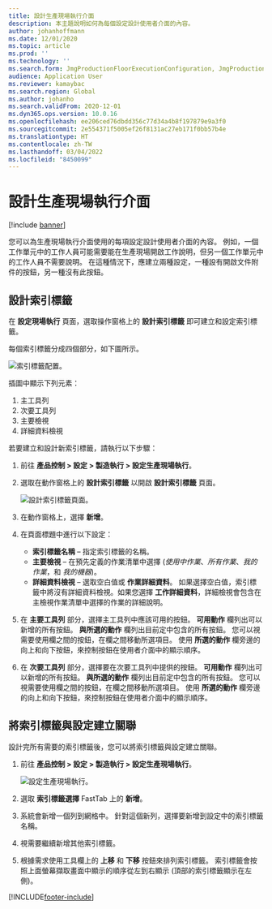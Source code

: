 ```yaml
---
title: 設計生產現場執行介面
description: 本主題說明如何為每個設定設計使用者介面的內容。
author: johanhoffmann
ms.date: 12/01/2020
ms.topic: article
ms.prod: ''
ms.technology: ''
ms.search.form: JmgProductionFloorExecutionConfiguration, JmgProductionFloorExecutionConfigurationTab
audience: Application User
ms.reviewer: kamaybac
ms.search.region: Global
ms.author: johanho
ms.search.validFrom: 2020-12-01
ms.dyn365.ops.version: 10.0.16
ms.openlocfilehash: ee206ced76dbdd356c77d34a4b8f197879e9a3f0
ms.sourcegitcommit: 2e554371f5005ef26f8131ac27eb171f0bb57b4e
ms.translationtype: HT
ms.contentlocale: zh-TW
ms.lasthandoff: 03/04/2022
ms.locfileid: "8450099"
---
```

# <a name="design-the-production-floor-execution-interface"></a>設計生產現場執行介面

[!include [banner](../includes/banner.md)]

您可以為生產現場執行介面使用的每項設定設計使用者介面的內容。  例如，一個工作單元中的工作人員可能需要能在生產現場開啟工作說明，但另一個工作單元中的工作人員不需要說明。 在這種情況下，應建立兩種設定，一種設有開啟文件附件的按鈕，另一種沒有此按鈕。

## <a name="design-a-tab"></a>設計索引標籤

在 **設定現場執行** 頁面，選取操作窗格上的 **設計索引標籤** 即可建立和設定索引標籤。

每個索引標籤分成四個部分，如下圖所示。

![索引標籤配置。](media/pfe-tab-layout.png "索引標籤配置")

插圖中顯示下列元素：

1. 主工具列
1. 次要工具列
1. 主要檢視
1. 詳細資料檢視

若要建立和設計新索引標籤，請執行以下步驟：

1. 前往 **產品控制 \> 設定 \> 製造執行 \>  設定生產現場執行**。

1. 選取在動作窗格上的 **設計索引標籤** 以開啟 **設計索引標籤** 頁面。

    ![設計索引標籤頁面。](media/pfe-design-tabs.png "設計標籤配置頁面")

1. 在動作窗格上，選擇 **新增**。

1. 在頁面標題中進行以下設定：

    - **索引標籤名稱** – 指定索引標籤的名稱。
    - **主要檢視** – 在預先定義的作業清單中選擇 (*使用中作業*、*所有作業*、*我的作業*，和 *我的機器*)。
    - **詳細資料檢視** – 選取空白值或 **作業詳細資料**。 如果選擇空白值，索引標籤中將沒有詳細資料檢視。如果您選擇 **工作詳細資料**，詳細檢視會包含在主檢視作業清單中選擇的作業的詳細說明。

1. 在 **主要工具列** 部分，選擇主工具列中應該可用的按鈕。 **可用動作** 欄列出可以新增的所有按鈕。 **與所選的動作** 欄列出目前定中包含的所有按鈕。 您可以視需要使用欄之間的按鈕，在欄之間移動所選項目。 使用 **所選的動作** 欄旁邊的向上和向下按鈕，來控制按鈕在使用者介面中的顯示順序。

1. 在 **次要工具列** 部分，選擇要在次要工具列中提供的按鈕。 **可用動作** 欄列出可以新增的所有按鈕。 **與所選的動作** 欄列出目前定中包含的所有按鈕。 您可以視需要使用欄之間的按鈕，在欄之間移動所選項目。 使用 **所選的動作** 欄旁邊的向上和向下按鈕，來控制按鈕在使用者介面中的顯示順序。

## <a name="associate-a-tab-with-a-configuration"></a>將索引標籤與設定建立關聯

設計完所有需要的索引標籤後，您可以將索引標籤與設定建立關聯。

1. 前往 **產品控制 \> 設定 \> 製造執行 \>  設定生產現場執行**。

    ![設定生產現場執行。](media/pfe-config-prod-floor-execution.png "設定生產現場執行介面")

1. 選取 **索引標籤選擇** FastTab 上的 **新增**。

1. 系統會新增一個列到網格中。 針對這個新列，選擇要新增到設定中的索引標籤名稱。

1. 視需要繼續新增其他索引標籤。

1. 根據需求使用工具欄上的 **上移** 和 **下移** 按鈕來排列索引標籤。 索引標籤會按照上面螢幕擷取畫面中顯示的順序從左到右顯示 (頂部的索引標籤顯示在左側)。


[!INCLUDE[footer-include](../../includes/footer-banner.md)]
